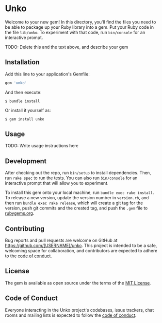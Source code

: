 # Unko

Welcome to your new gem! In this directory, you'll find the files you need to be able to package up your Ruby library into a gem. Put your Ruby code in the file `lib/unko`. To experiment with that code, run `bin/console` for an interactive prompt.

TODO: Delete this and the text above, and describe your gem

## Installation

Add this line to your application's Gemfile:

```ruby
gem 'unko'
```

And then execute:

    $ bundle install

Or install it yourself as:

    $ gem install unko

## Usage

TODO: Write usage instructions here

## Development

After checking out the repo, run `bin/setup` to install dependencies. Then, run `rake spec` to run the tests. You can also run `bin/console` for an interactive prompt that will allow you to experiment.

To install this gem onto your local machine, run `bundle exec rake install`. To release a new version, update the version number in `version.rb`, and then run `bundle exec rake release`, which will create a git tag for the version, push git commits and the created tag, and push the `.gem` file to [rubygems.org](https://rubygems.org).

## Contributing

Bug reports and pull requests are welcome on GitHub at https://github.com/[USERNAME]/unko. This project is intended to be a safe, welcoming space for collaboration, and contributors are expected to adhere to the [code of conduct](https://github.com/[USERNAME]/unko/blob/master/CODE_OF_CONDUCT.md).

## License

The gem is available as open source under the terms of the [MIT License](https://opensource.org/licenses/MIT).

## Code of Conduct

Everyone interacting in the Unko project's codebases, issue trackers, chat rooms and mailing lists is expected to follow the [code of conduct](https://github.com/[USERNAME]/unko/blob/master/CODE_OF_CONDUCT.md).
